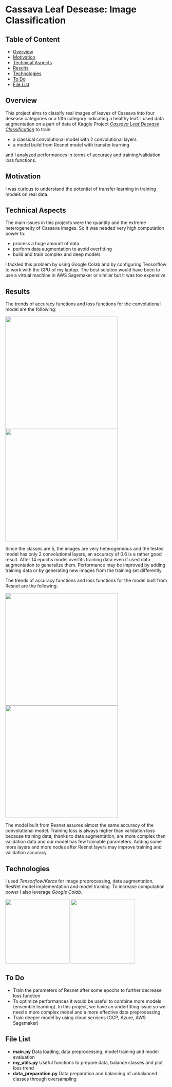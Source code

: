 # Cassava Leaf Desease: Image Classification

## Table of Content
  * [Overview](#overview)
  * [Motivation](#motivation)
  * [Technical Aspects](#technical-aspects)
  * [Results](#result)
  * [Technologies](#technologies)
  * [To Do](#to-do)
  * [File List](#file-list)

  
## Overview <a name="overview" />
This project aims to classify real images of leaves of Cassava into four desease categories or a fifth category indicating a healthy leaf.
I used data augmentation on a part of data of Kaggle Project [*Cassava Leaf Desease Classification*](https://www.kaggle.com/c/cassava-leaf-desease-classification) to train
* a classical convolutional model with 2 convolutional layers
* a model build from Resnet model with transfer learning

and I analyzed performances in terms of accuracy and training/validation loss functions.

## Motivation <a name="motivation" />
I was curious to understand the potential of transfer learning in training models on real data.

## Technical Aspects <a name="technical-aspects" />
The main issues in this projects were the quantity and the extreme heterogeneity of Cassava images. So it was needed very high computation power to:
* process a huge amount of data
* perform data augmentation to avoid overfitting
* build and train complex and deep models

I tackled this problem by using Google Colab and by configuring Tensorflow to work with the GPU of my laptop. The best solution would have been to use a virtual machine in AWS Sagemaker or similar but it was too expensive.

## Results <a name="result" />
The trends of accuracy functions and loss functions for the convolutional model are the following:

<img src="https://user-images.githubusercontent.com/29163695/122765872-3bd03300-d2a1-11eb-89e0-cab12f31947c.png" height="350">
<img src="https://user-images.githubusercontent.com/29163695/122765901-42f74100-d2a1-11eb-9639-aa87a1f2b939.png" height="350">

Since the classes are 5, the images are very heterogeneous and the tested model has only 2 convolutional layers, an accuracy of 0.6 is a rather good result. After 14 epochs model overfits training data even if used data augmentation to generalize them. Performance may be improved by adding training data or by generating new images from the training set differently. 

The trends of accuracy functions and loss functions for the model built from Resnet are the following:

<img src="https://user-images.githubusercontent.com/29163695/122765997-560a1100-d2a1-11eb-84d4-06ae093b42a6.png" height="350">
<img src="https://user-images.githubusercontent.com/29163695/122765948-4b4f7c00-d2a1-11eb-8474-4cb21fab8dfd.png" height="350">

The model built from Resnet assures almost the same accuracy of the convolutional model. Training loss is always higher than validation loss because training data, thanks to data augmentation, are more complex than validation data and our model has few trainable parameters. Adding some more layers and more nodes after Resnet layers may improve training and validation accuracy.

## Technologies <a name="technologies" />
I used *Tensorflow/Keras* for image preprocessing, data augmentation, ResNet model implementation and model training. To increase computation power I also leverage *Google Colab*.

<img src="https://user-images.githubusercontent.com/29163695/122249778-6ac55e00-cec9-11eb-8e09-55fee48bc88f.png" height="200">
<img src="https://user-images.githubusercontent.com/29163695/122078058-94fd1a00-cdfc-11eb-93d4-fe4159a0675a.png" height="200">

## To Do <a name="to-do" />
* Train the parameters of Resnet after some epochs to further decrease loss function
* To optimize performances it would be useful to combine more models (ensemble learning). In this project, we have an underfitting issue so we need a more complex model and a more effective data preprocessing
* Train deeper model by using cloud services (GCP, Azure, AWS Sagemaker)

## File List <a name="file-list" />
* **main.py** Data loading, data preprocessing, model training and model evaluation
* **my_utils.py** Useful functions to prepare data, balance classes and plot loss trend
* **data_preparation.py** Data preparation and balancing of unbalanced classes through oversampling


